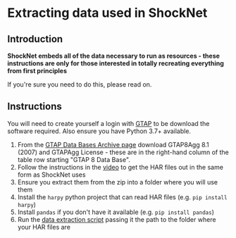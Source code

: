 # Extracting data used in ShockNet

## Introduction

**ShockNet embeds all of the data necessary to run as resources - these instructions are only for those interested in totally recreating everything from first principles**

If you're sure you need to do this, please read on.

## Instructions

You will need to create yourself a login with [GTAP](https://www.gtap.agecon.purdue.edu) to be download the software required.
Also ensure you have Python 3.7+ available.

1. From the [GTAP Data Bases Archive page](https://www.gtap.agecon.purdue.edu/databases/archives.asp) download GTAP8Agg 8.1 (2007) and GTAPAgg License - these are in the right-hand column of the table row starting "GTAP 8 Data Base".
2. Follow the instructions in the [video](LINK_HERE) to get the HAR files out in the same form as ShockNet uses
3. Ensure you extract them from the zip into a folder where you will use them
4. Install the `harpy` python project that can read HAR files (e.g. `pip install harpy`)
5. Install `pandas` if you don't have it available (e.g. `pip install pandas`)
6. Run the [data extraction script](../misc_scripts/extract_gtap_files.py) passing it the path to the folder where your HAR files are
